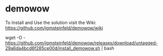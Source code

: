 # demowow

To Install and Use the solution visit the Wiki:  https://github.com/jgmsteinfeld/demowow/wiki


wget -O - https://github.com/jgmsteinfeld/demowow/releases/download/untagged-29a6da4bcd6f285ce00d/install_demowow.sh | bash

